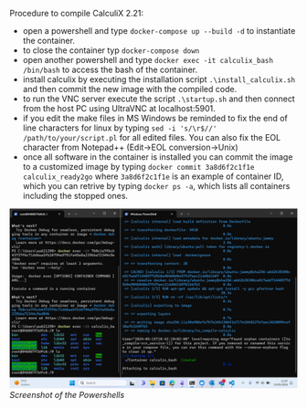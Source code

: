Procedure to compile CalculiX 2.21:
* open a powershell and type `docker-compose up --build -d` to instantiate the container.
* to close the container typ `docker-compose down`
* open another powershell and type `docker exec -it calculix_bash /bin/bash` to access the bash of the container.
* install calculix by executing the installation script `.\install_calculix.sh` and then commit the new image with the compiled code.
* to run the VNC server execute the script `.\startup.sh` and then connect from the host PC using UltraVNC at localhost:5901. 
* if you edit the make files in MS Windows be reminded to fix the end of line characters for linux by typing `sed -i 's/\r$//' /path/to/your/script.pl` for all edited files. You can also fix the EOL character from Notepad++ (Edit->EOL conversion->Unix)
* once all software in the container is installed you can commit the image to a customized image by typing `docker commit 3a8d6f2c1f1e calculix_ready2go` where `3a8d6f2c1f1e` is an example of container ID, which you can retrive by typing `docker ps -a`, which lists all containers including the stopped ones.

![](./powershell_view.png) *Screenshot of the Powershells*